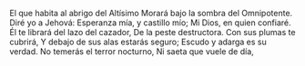 El que habita al abrigo del Altísimo
Morará bajo la sombra del Omnipotente.
Diré yo a Jehová: Esperanza mía, y castillo mío;
Mi Dios, en quien confiaré.
Él te librará del lazo del cazador,
De la peste destructora.
Con sus plumas te cubrirá,
Y debajo de sus alas estarás seguro;
Escudo y adarga es su verdad.
 No temerás el terror nocturno,
Ni saeta que vuele de día,